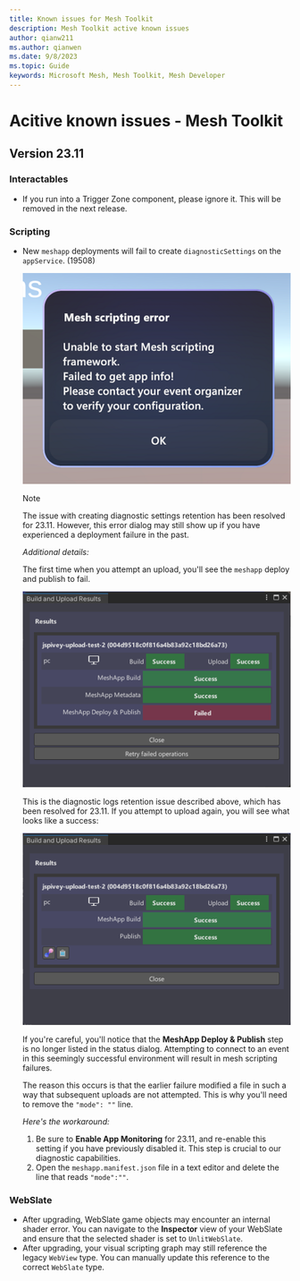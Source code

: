 ```yaml
---
title: Known issues for Mesh Toolkit
description: Mesh Toolkit active known issues
author: qianw211    
ms.author: qianwen
ms.date: 9/8/2023
ms.topic: Guide
keywords: Microsoft Mesh, Mesh Toolkit, Mesh Developer
---
```


# Acitive known issues - Mesh Toolkit

## Version 23.11

### Interactables

* If you run into a Trigger Zone component, please ignore it. This will be removed in the next release.

### Scripting

* New `meshapp` deployments will fail to create `diagnosticSettings` on the `appService`. (19508)

    ![A screenshot of the Mesh scripting error](media/mesh-scripting-error.png)

    >[!Note]
    >The issue with creating diagnostic settings retention has been resolved for 23.11. However, this error dialog may still show up if you have experienced a deployment failure in the past.

    *Additional details:*

    The first time when you attempt an upload, you'll see the `meshapp` deploy and publish to fail.

    ![A screenshot of the Build and Upload Results dialog](media/build-upload-results-dialog.png)

    This is the diagnostic logs retention issue described above, which has been resolved for 23.11. If you attempt to upload again, you will see what looks like a success:

    ![A screenshot of the Build and Upload Results dialog indicating a success](media/build-upload-results-dialog-success.png)

    If you're careful, you'll notice that the **MeshApp Deploy & Publish** step is no longer listed in the status dialog.  Attempting to connect to an event in this seemingly successful environment will result in mesh scripting failures.

    The reason this occurs is that the earlier failure modified a file in such a way that subsequent uploads are not attempted.  This is why you'll need to remove the `"mode": ""` line.

    *Here's the workaround:*

    1. Be sure to **Enable App Monitoring** for 23.11, and re-enable this setting if you have previously disabled it. This step is crucial to our diagnostic capabilities.
    1. Open the `meshapp.manifest.json` file in a text editor and delete the line that reads `"mode":""`. 

### WebSlate

* After upgrading, WebSlate game objects may encounter an internal shader error. You can navigate to the **Inspector** view of your WebSlate and ensure that the selected shader is set to `UnlitWebSlate`.
* After upgrading, your visual scripting graph may still reference the legacy `WebView` type. You can manually update this reference to the correct `WebSlate` type.

